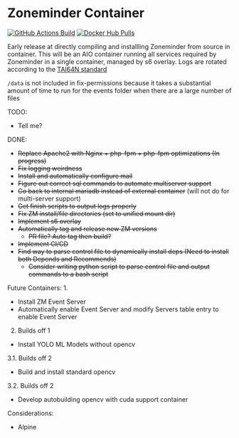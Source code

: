 # Zoneminder Container

<a href="https://github.com/zoneminder-addons/zoneminder-base/actions"><img alt="GitHub Actions Build" src="https://github.com/zoneminder-addons/zoneminder-base/actions/workflows/docker-build.yaml/badge.svg"></a>
<a href="https://hub.docker.com/r/yaoa/zoneminder-base"><img alt="Docker Hub Pulls" src="https://img.shields.io/docker/pulls/yaoa/zoneminder-base.svg"></a>

Early release at directly compiling and installling Zoneminder from source in container.
This will be an AIO container running all services required by Zoneminder in a single container, managed by s6 overlay.
Logs are rotated according to the [TAI64N standard](http://skarnet.org/software/s6/s6-log.html)

`/data` is not included in fix-permissions because it takes a substantial amount of time to run for the events folder
when there are a large number of files

TODO:
- Tell me?
  
DONE:
- ~~Replace Apache2 with Nginx + php-fpm + php-fpm optimizations (In progress)~~
- ~~Fix logging weirdness~~
- ~~Install and automatically configure mail~~
- ~~Figure out correct sql commands to automate multiserver support~~
- ~~Go back to internal mariadb instead of external container~~ (will not do for multi-server support)
- ~~Get finish scripts to output logs properly~~
- ~~Fix ZM install/file directories (set to unified mount dir)~~
- ~~Implement s6 overlay~~
- ~~Automatically tag and release new ZM versions~~
  - ~~PR file? Auto tag then build?~~
- ~~Implement CI/CD~~
- ~~Find way to parse control file to dynamically install deps (Need to install both Depends and Recommends)~~
    - ~~Consider writing python script to parse control file and output commands to a bash script~~

Future Containers:
1. 

- Install ZM Event Server
- Automatically enable Event Server and modify Servers table entry to enable Event Server

2. Builds off 1

- Install YOLO ML Models without opencv

3.1. Builds off 2

- Build and install standard opencv

3.2. Builds off 2

- Develop autobuilding opencv with cuda support container

Considerations:
- Alpine
